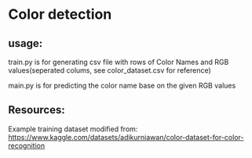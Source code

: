 # Color detection
## usage:
train.py is for generating csv file with rows of Color Names and RGB values(seperated colums, see color_dataset.csv for reference)

main.py is for predicting the color name base on the given RGB values
## Resources:
Example training dataset modified from: https://www.kaggle.com/datasets/adikurniawan/color-dataset-for-color-recognition